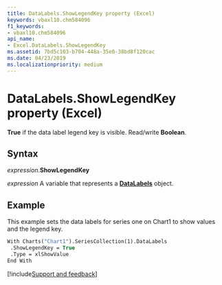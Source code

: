 ```yaml
---
title: DataLabels.ShowLegendKey property (Excel)
keywords: vbaxl10.chm584096
f1_keywords:
- vbaxl10.chm584096
api_name:
- Excel.DataLabels.ShowLegendKey
ms.assetid: 7bd5c103-b704-448a-35e0-38bd8f120cac
ms.date: 04/23/2019
ms.localizationpriority: medium
---
```



# DataLabels.ShowLegendKey property (Excel)

**True** if the data label legend key is visible. Read/write **Boolean**.


## Syntax

_expression_.**ShowLegendKey**

_expression_ A variable that represents a **[DataLabels](Excel.DataLabels(object).md)** object.


## Example

This example sets the data labels for series one on Chart1 to show values and the legend key.

```vb
With Charts("Chart1").SeriesCollection(1).DataLabels 
 .ShowLegendKey = True 
 .Type = xlShowValue 
End With
```




[!include[Support and feedback](~/includes/feedback-boilerplate.md)]
